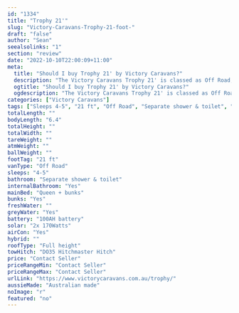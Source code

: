 ```yaml
---
id: "1334"
title: "Trophy 21'"
slug: "Victory-Caravans-Trophy-21-foot-"
draft: "false"
author: "Sean"
seealsolinks: "1"
section: "review"
date: "2022-10-10T22:00:09+11:00"
meta:
  title: "Should I buy Trophy 21' by Victory Caravans?"
  description: "The Victory Caravans Trophy 21' is classed as Off Road, and sleeps 4-5 people. It is Australian made and comes in at 21 ft. It generally has Separate shower & toilet."
  ogtitle: "Should I buy Trophy 21' by Victory Caravans?"
  ogdescription: "The Victory Caravans Trophy 21' is classed as Off Road, and sleeps 4-5 people. It is Australian made and comes in at 21 ft. It generally has Separate shower & toilet."
categories: ["Victory Caravans"]
tags: ["Sleeps 4-5", "21 ft", "Off Road", "Separate shower & toilet", "Full height", "Price Unknown", "Australian made"]
totalLength: ""
bodyLength: "6.4"
totalHeight: ""
totalWidth: ""
tareWeight: ""
atmWeight: ""
ballWeight: ""
footTag: "21 ft"
vanType: "Off Road"
sleeps: "4-5"
bathroom: "Separate shower & toilet"
internalBathroom: "Yes"
mainBed: "Queen + bunks"
bunks: "Yes"
freshWater: ""
greyWater: "Yes"
battery: "100AH battery"
solar: "2x 170Watts"
airCon: "Yes"
hybrid: ""
roofType: "Full height"
towHitch: "DO35 Hitchmaster Hitch"
price: "Contact Seller"
priceRangeMin: "Contact Seller"
priceRangeMax: "Contact Seller"
urlLink: "https://www.victorycaravans.com.au/trophy/"
aussieMade: "Australian made"
noImage: "r"
featured: "no"
---
```

